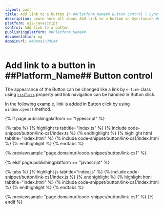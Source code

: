 ```yaml
---
layout: post
title: Add link to a button in ##Platform_Name## Button control | Syncfusion
description: Learn here all about Add link to a button in Syncfusion ##Platform_Name## Button control of Syncfusion Essential JS 2 and more.
platform: ej2-javascript
control: Add link to a button 
publishingplatform: ##Platform_Name##
documentation: ug
domainurl: ##DomainURL##
---
```


# Add link to a button in ##Platform_Name## Button control

The appearance of the Button can be changed like a link by `e-link` class using [`cssClass`](../../api/button#cssclass) property and link navigation can be handled in Button click.

In the following example, link is added in Button click by using `window.open()` method.

{% if page.publishingplatform == "typescript" %}

 {% tabs %}
{% highlight ts tabtitle="index.ts" %}
{% include code-snippet/button/link-cs1/index.ts %}
{% endhighlight %}
{% highlight html tabtitle="index.html" %}
{% include code-snippet/button/link-cs1/index.html %}
{% endhighlight %}
{% endtabs %}
        
{% previewsample "page.domainurl/code-snippet/button/link-cs1" %}

{% elsif page.publishingplatform == "javascript" %}

{% tabs %}
{% highlight js tabtitle="index.js" %}
{% include code-snippet/button/link-cs1/index.js %}
{% endhighlight %}
{% highlight html tabtitle="index.html" %}
{% include code-snippet/button/link-cs1/index.html %}
{% endhighlight %}
{% endtabs %}

{% previewsample "page.domainurl/code-snippet/button/link-cs1" %}
{% endif %}